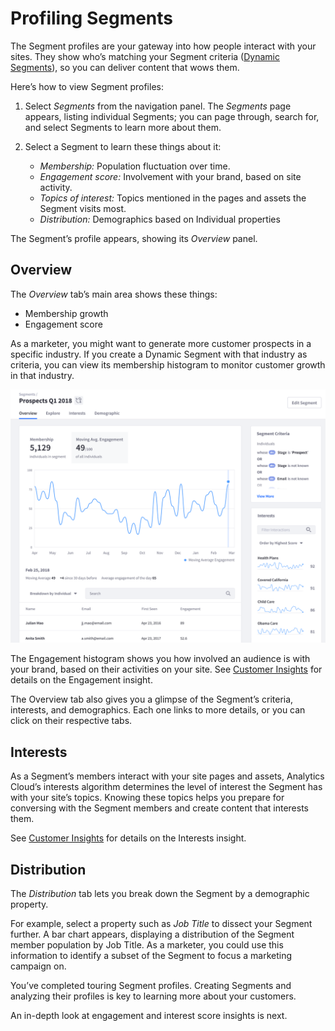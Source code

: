 # Profiling Segments [](id=profiling-segments)

The Segment profiles are your gateway into how people interact with your
sites. They show who’s matching your Segment criteria
([Dynamic Segments](https://github.com/liferay/liferay-docs/blob/master/discover/analytics-cloud/articles/03-understanding-people/02-creating-segments.markdown)),
so you can deliver content that wows them.  

Here’s how to view Segment profiles:

1. Select *Segments* from the navigation panel. The *Segments* page appears, 
listing individual Segments; you can page through, search for, and select
Segments to learn more about them. 

2. Select a Segment to learn these things about it:

    - *Membership:* Population fluctuation 
    over time.    
    - *Engagement score:* Involvement with your brand, based on site activity. 
    - *Topics of interest:* Topics mentioned in the pages and assets the Segment visits most. 
    - *Distribution:* Demographics based on Individual properties

The Segment’s profile appears, showing its *Overview* panel. 

## Overview [](id=overview)

The *Overview* tab’s main area shows these things:

- Membership growth
- Engagement score

As a marketer, you might want to generate more customer prospects in a specific
industry. If you create a Dynamic Segment with that industry as criteria, you
can view its membership histogram to monitor customer growth in that industry. 

![Figure 1: The Overview tab’s main area shows the Segment’s membership growth and engagement score.](../../images/segment-overview.png)

The Engagement histogram shows you how involved an audience is with your brand,
based on their activities on your site. See 
[Customer Insights](https://github.com/liferay/liferay-docs/blob/master/discover/analytics-cloud/articles/03-understanding-people/04-customer-insights.markdown)
for details on the Engagement insight.  

The Overview tab also gives you a glimpse of the Segment’s criteria, interests,
and demographics. Each one links to more details, or you can click on their
respective tabs. 

## Interests [](id=interests)

As a Segment’s members interact with your site pages and assets, Analytics
Cloud’s interests algorithm determines the level of interest the Segment has
with your site’s topics. Knowing these topics helps you prepare for conversing
with the Segment members and create content that interests them.  

See
[Customer Insights](https://github.com/liferay/liferay-docs/blob/master/discover/analytics-cloud/articles/03-understanding-people/04-customer-insights.markdown)
for details on the Interests insight.

## Distribution [](id=distribution)

The *Distribution* tab lets you break down the Segment by a demographic
property. 

For example, select a property such as *Job Title* to dissect your Segment
further. A bar chart appears, displaying a distribution of the Segment member
population by Job Title. As a marketer, you could use this information to
identify a subset of the Segment to focus a marketing campaign on. 

You’ve completed touring Segment profiles. Creating Segments and analyzing their
profiles is key to learning more about your customers. 

An in-depth look at engagement and interest score insights is next. 
